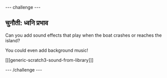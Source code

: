 \--- challenge \---

## चुनौती: ध्वनि प्रभाव

Can you add sound effects that play when the boat crashes or reaches the island?

You could even add background music!

[[[generic-scratch3-sound-from-library]]]

\--- /challenge \---